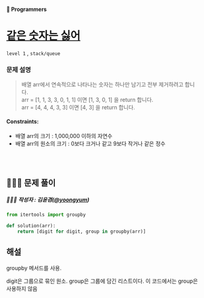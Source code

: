 
#### 🥏 Programmers
# [같은 숫자는 싫어](https://school.programmers.co.kr/learn/courses/30/lessons/12906?language=python3)
`level 1` , `stack/queue`

### 문제 설명

> 배열 arr에서 연속적으로 나타나는 숫자는 하나만 남기고 전부 제거하려고 합니다. <br>
> arr = [1, 1, 3, 3, 0, 1, 1] 이면 [1, 3, 0, 1] 을 return 합니다. <br>
> arr = [4, 4, 4, 3, 3] 이면 [4, 3] 을 return 합니다.


#### Constraints:
- 배열 arr의 크기 : 1,000,000 이하의 자연수
- 배열 arr의 원소의 크기 : 0보다 크거나 같고 9보다 작거나 같은 정수

<br><br>

## 👩🏻‍💻 문제 풀이

##### 🙎🏻‍♂️ 작성자 : 김윤겸([@yoongyum](github.com/yoongyum))


~~~python
from itertools import groupby

def solution(arr):
    return [digit for digit, group in groupby(arr)]
~~~

## 해설 

groupby 메서드를 사용.

digit은 그룹으로 묶인 원소.
group은 그룹에 담긴 리스트이다. 이 코드에서는 group은 사용하지 않음

<br>

